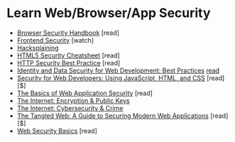 # Learn Web/Browser/App Security

* [Browser Security Handbook](https://code.google.com/p/browsersec/wiki/Main) [read]
* [Frontend Security](https://mikewest.org/2013/09/frontend-security-frontendconf-2013) [watch]
* [Hacksplaining](https://www.hacksplaining.com/)
* [HTML5 Security Cheatsheet](https://html5sec.org/#javascript) [read]
* [HTTP Security Best Practice](https://httpsecurityreport.com/best_practice.html) [read]
* [Identity and Data Security for Web Development: Best Practices](https://www.amazon.com/Identity-Data-Security-Web-Development/dp/1491937017/) [read]($)
* [Security for Web Developers: Using JavaScript, HTML, and CSS](http://www.amazon.com/Security-Web-Developers-Using-JavaScript/dp/1491928646/ref=sr_1_11) [read][$]
* [The Basics of Web Application Security](http://martinfowler.com/articles/web-security-basics.html) [read]
* [The Internet: Encryption & Public Keys](https://www.youtube.com/watch?v=ZghMPWGXexs&list=PLzdnOPI1iJNfMRZm5DDxco3UdsFegvuB7&index=6)
* [The Internet: Cybersecurity & Crime](https://www.youtube.com/watch?v=AuYNXgO_f3Y&list=PLzdnOPI1iJNfMRZm5DDxco3UdsFegvuB7&index=7)
* [The Tangled Web: A Guide to Securing Modern Web Applications](http://lcamtuf.coredump.cx/tangled/) [read][$]
* [Web Security Basics](https://github.com/vasanthk/web-security-basics) [read]






















 






